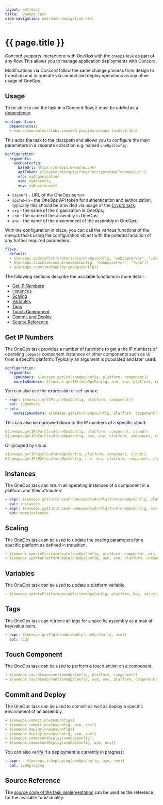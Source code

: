 ```yaml
---
layout: wmt/docs
title:  OneOps Task
side-navigation: wmt/docs-navigation.html
---
```


# {{ page.title }}

Concord supports interactions with [OneOps](http://oneops.com/) with the
`oneops` task as part of any flow. This allows you to manage application
deployments with Concord.

Modifications via Concord follow the same change process from design to 
transition and to operate via commit and deploy operations as any other usage
of OneOps.


<a name="usage"/>

## Usage

To be able to use the task in a Concord flow, it must be added as a
[dependency](../getting-started/concord-dsl.html#dependencies):

```yaml
configuration:
  dependencies:
  - mvn://com.walmartlabs.concord.plugins:oneops-tasks:0.35.0
```

This adds the task to the classpath and allows you to configure the main
parameters in a separate collection e.g. named `oneOpsConfig`:

```yaml
configuration:
  arguments:
    oneOpsConfig:
      baseUrl: https://oneops.example.com/
      apiToken: ${crypto.decryptString("encryptedApiTokenValue")}
      org: myOrganization
      asm: myAssembly
      env: myEnvironment
```

- `baseUrl` - URL of the OneOps server
- `apiToken` - the OneOps API token for authentication and authorization,
  typically this should be provided via usage of the [Crypto task](./crypto.html).
- `org` - the name of the organization in OneOps;
- `asm` - the name of the assembly in OneOps;
- `env` - the name of the environment of the assembly in OneOps;

With the configuration in place, you can call the various functions of the
oneops tasks using the configuration object with the potential addition of any
further required parameters.

```yaml
flows:
  default:
  - ${oneops.updatePlatformVariable(oneOpsConfig, "webappserver", "version", "1.0.0")}
  - ${oneops.touchComponent(oneOpsConfig, "webappserver", "fqdn")}
  - ${oneops.commitAndDeploy(oneOpsConfig)}
```

The following sections describe the available functions in more detail:

- [Get IP Numbers](#ip)
- [Instances](#instances)
- [Scaling](#scaling)
- [Variables](#variables)
- [Tags](#tags)
- [Touch Component](#touch)
- [Commit and Deploy](#commit-deploy)
- [Source Reference](#source)


<a name="ip"/>

## Get IP Numbers 

The OneOps task provides a number of functions to get a the IP numbers of
operating `compute` component instances or other components such as `lb` from a
specific platform.  Typically an argument is populated and later used:

```yaml
configuration:
  arguments:
    ipNumbers: ${oneops.getIPs(oneOpsConfig, platform, component)}
    moreIpNumbers: ${oneops.getIPs(oneOpsConfig, asm, env, platform, component)}
```

You can also use the expression or set syntax:

```yaml
- expr: ${oneops.getIPs(oneOpsConfig, platform, component)}
  out: ipNumbers
- set:
    moreIipNumbers: ${oneops.getIPs(oneOpsConfig, platform, component)}
```

This can also be narrowed down to the IP numbers of a specific cloud:

```yaml
${oneops.getIPsForCloud(oneOpsConfig, platform, component, cloud)}
${oneops.getIPsForCloud(oneOpsConfig, asm, env, platform, component, cloud)}
````

Or grouped by cloud:

```yaml
${oneops.getIPsByCloud(oneOpsConfig, platform, component, cloud)}
${oneops.getIPsByCloud(oneOpsConfig, asm, env, platform, component, cloud)}
```

<a name="instances"/>

## Instances

The OneOps task can return all operating instances of a component
in a platform and their attributes:

```yaml
- expr: ${oneops.getInstancesFromAssemblyAndPlatform(oneOpsConfig, platform, component)}
  out: instances
- expr: ${oneops.getInstancesFromAssemblyAndPlatform(oneOpsConfig, asm, env, platform, component)}
  out: moreInstances
```


<a name="scaling"/>

## Scaling

The OneOps task can be used to update the scaling parameters for a specific
platform as defined in transition.

```yaml
- ${oneops.updatePlatformScale(oneOpsConfig, platform, component, min, current, max, stepUp, stepDown, percentDeploy)}
- ${oneops.updatePlatformScale(oneOpsConfig, asm, env, platform, component, min, current, max, stepUp, stepDown, percentDeploy)}
```

<a name="variables"/>

## Variables

The OneOps task can be used to update a platform variable.

```yaml
- ${oneops.updatePlatformVariable((oneOpsConfig, platform, key, value)}
```

<a name="tags"/>

## Tags

The OneOps task can retrieve all tags for a specific assembly as a map of
key/value pairs.

```yaml
- expr: ${oneops.getTagsFromAssembly(oneOpsConfig, asm)}
  out: tags
```


<a name="touch"/>

## Touch Component

The OneOps task can be used to perform a touch action on a component.

```yaml
- ${oneops.touchComponent(oneOpsConfig, platform, component)}
- ${oneops.touchComponent(oneOpsConfig, asm, env, platform, component)}
```


<a name="commit-deploy"/>

## Commit and Deploy 

The OneOps task can be used to commit as well as deploy a specific environment
of an assembly.

```yaml
- ${oneops.commit(oneOpsConfig)}
- ${oneops.commit(oneOpsConfig, asm, env)}
- ${oneops.deploy(oneOpsConfig)}
- ${oneops.deploy(oneOpsConfig, asm, env)}
- ${oneops.commitAndDeploy(oneOpsConfig)}
- ${oneops.commitAndDeploy(oneOpsConfig, asm, env)}
```

You can also verify if a deployment is currently in progress:

```yaml
- expr: - ${oneops.isDeploying(oneOpsConfig, asm, env)}
  out: isDeploying
```

<a name="source"/>

## Source Reference

The
[source code of the task implementation]({{site.concord_plugins_source}}tree/master/tasks/oneops)
can be used as the reference for the available functionality.


